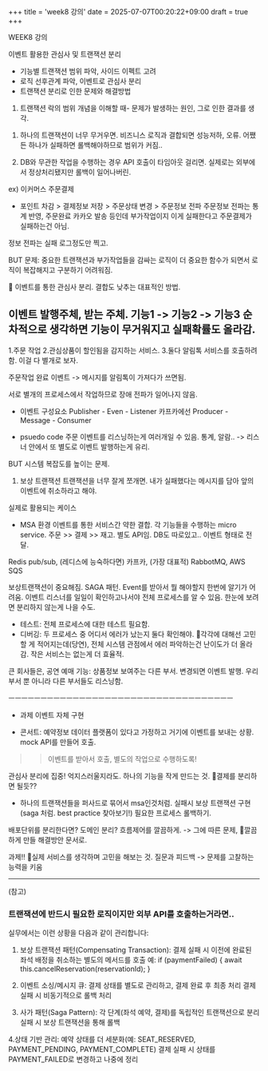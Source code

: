 +++
title = 'week8 강의'
date = 2025-07-07T00:20:22+09:00
draft = true
+++

WEEK8 강의

이벤트 활용한 관심사 및 트랜잭션 분리
- 기능별 트랜잭션 범위 파악, 사이드 이펙트 고려
- 로직 선후관계 파악, 이벤트로 관심사 분리
- 트랜잭션 분리로 인한 문제와 해결방법

1. 트랜잭션 락의 범위
개념을 이해할 때- 문제가 발생하는 원인, 그로 인한 결과를 생각.

1) 하나의 트랜잭션이 너무 무거우면.
비즈니스 로직과 결합되면 
성능저하, 오류.
어쨌든 하나가 실패하면 롤백해야하므로 범위가 커짐..

2) DB와 무관한 작업을 수행하는 경우
API 호출이 타임아웃 걸리면.
실제로는 외부에서 정상처리됐지만
롤백이 일어나버린.

ex) 이커머스
주문결제
- 포인트 차감 > 결제정보 저장 > 주문상태 변경 > 주문정보 전파
주문정보 전파는 통계 반영, 주문완료 카카오 발송 등인데
부가작업이지 이게 실패한다고 주문결제가 실패하는건 아님.

정보 전파는 실패 로그정도만 찍고. 

BUT 문제:
중요한 트랜잭션과 부가작업들을 감싸는 로직이 더 중요한 함수가 되면서 
로직이 복잡해지고 구분하기 어려워짐.

💎 이벤트를 통한 관심사 분리. 
결합도 낮추는 대표적인 방법. 

이벤트 발행주체, 받는 주체.
기능1 -> 기능2 -> 기능3
순차적으로 생각하면 기능이 무거워지고 실패확률도 올라감.
-
1.주문 작업
2.관심상품이 할인됨을 감지하는 서비스.
3.둘다 알림톡 서비스를 호출하려함.
이걸 다 별개로 보자. 

주문작업 완료 이벤트 -> 메시지를 알림톡이 가져다가 쓰면됨.

서로 별개의 프로세스에서 작업하므로 장애 전파가 일어나지 않음.

* 이벤트 구성요소
Publisher - Even - Listener
카프카에선 Producer - Message - Consumer

* psuedo code
주문 이벤트를 리스닝하는게 여러개일 수 있음.
통계, 알람.. -> 리스너 안에서 또 별도로 이벤트 발행하는게 유리.

BUT 시스템 복잡도를 높이는 문제.
1. 보상 트랜잭션
트랜잭션을 너무 잘게 쪼개면.
내가 실패했다는 메시지를 담아 앞의 이벤트에 취소하라고 해야.

실제로 활용되는 케이스
* MSA 환경
이벤트를 통한 서비스간 약한 결합.
각 기능들을 수행하는 micro service.
주문 >> 결제 >> 재고.
별도 API임. DB도 따로있고..
이벤트 형태로 전달.

Redis pub/sub, (레디스에 능숙하다면)
카프카, (가장 대표적)
RabbotMQ,
AWS SQS

보상트랜잭션이 중요해짐.
SAGA 패턴. 
Event를 받아서 뭘 해야할지 한번에 알기가 어려움.
이벤트 리스너를 일일이 확인하고나서야 전체 프로세스를 알 수 있음.
한눈에 보려면 분리하지 않는게 나을 수도. 

- 테스트: 전체 프로세스에 대한 테스트 필요함.
- 디버깅: 두 프로세스 중 어디서 에러가 났는지 둘다 확인해야. 
🔺각각에 대해선 고민할 게 적어지는데(당연), 전체 시스템 관점에서 에러 파악하는건 난이도가 더 올라감. 
작은 서비스는 없는게 더 효율적.

큰 회사들은,
공연 예매 기능: 
상품정보 보여주는 다른 부서.
변경되면 이벤트 발행. 우리부서 뿐 아니라 다른 부서들도 리스닝함.

ㅡㅡㅡㅡㅡㅡㅡㅡㅡㅡㅡㅡㅡㅡㅡㅡㅡㅡㅡㅡㅡㅡㅡㅡㅡㅡㅡㅡㅡㅡㅡㅡㅡㅡㅡ
* 과제
이벤트 자체 구현
- 콘서트: 예약정보
데이터 플랫폼이 있다고 가정하고 거기에 이벤트를 보내는 상황.
mock API를 만들어 호출. 
>> 이벤트를 받아서 호출, 별도의 작업으로 수행하도록!

관심사 분리에 집중!
억지스러울지라도. 하나의 기능을 작게 만드는 것.
🔺결제를 분리하면 될듯??

+ 하나의 트랜잭션들을 퍼사드로 묶어서 msa인것처럼.
실패시 보상 트랜잭션 구현(saga 처럼. best practice 찾아보기!)
필요한 프로세스 롤백하기.

배포단위를 분리한다면?
도메인 분리? 흐름제어를 깔끔하게.
-> 그에 따른 문제, 🔺깔끔하게 만들 해결방안 문서로. 

과제!! 🔺실제 서비스를 생각하며 고민을 해보는 것.
질문과 피드백
-> 문제를 고찰하는 능력을 키움

---
(참고)
### 트랜잭션에 반드시 필요한 로직이지만 외부 API를 호출하는거라면..
실무에서는 이런 상황을 다음과 같이 관리합니다:

1. 보상 트랜잭션 패턴(Compensating Transaction):
결제 실패 시 이전에 완료된 좌석 배정을 취소하는 별도의 메서드를 호출
예: if (paymentFailed) { await this.cancelReservation(reservationId); }

2. 이벤트 소싱/메시지 큐:
결제 상태를 별도로 관리하고, 결제 완료 후 최종 처리
결제 실패 시 비동기적으로 롤백 처리

3. 사가 패턴(Saga Pattern):
각 단계(좌석 예약, 결제)를 독립적인 트랜잭션으로 분리
실패 시 보상 트랜잭션을 통해 롤백

4.상태 기반 관리:
예약 상태를 더 세분화(예: SEAT_RESERVED, PAYMENT_PENDING, PAYMENT_COMPLETE)
결제 실패 시 상태를 PAYMENT_FAILED로 변경하고 나중에 정리

